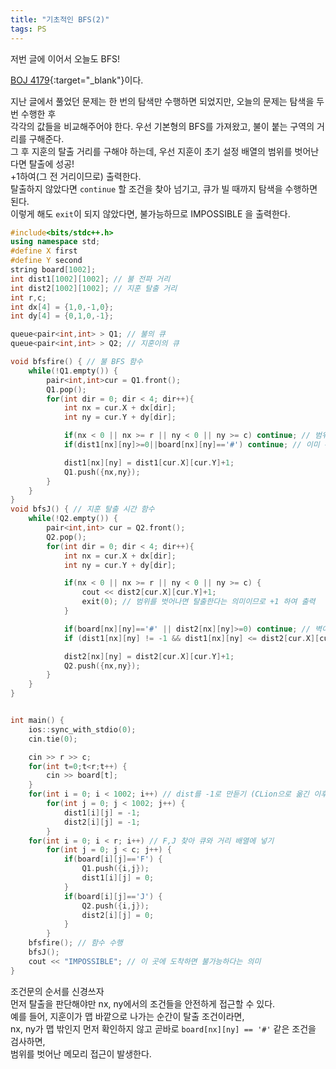 ```yaml
---
title: "기초적인 BFS(2)"
tags: PS
---
```


저번 글에 이어서 오늘도 BFS!  

[BOJ 4179](https://www.acmicpc.net/problem/4179){:target="_blank"}이다.
  
지난 글에서 풀었던 문제는 한 번의 탐색만 수행하면 되었지만, 오늘의 문제는 탐색을 두 번 수행한 후  
각각의 값들을 비교해주어야 한다. 우선 기본형의 BFS를 가져왔고, 불이 붙는 구역의 거리를 구해준다.  
그 후 지훈의 탈출 거리를 구해야 하는데, 우선 지훈이 초기 설정 배열의 범위를 벗어난다면 탈출에 성공!  
+1하여(그 전 거리이므로) 출력한다.  
탈출하지 않았다면 `continue` 할 조건을 찾아 넘기고, 큐가 빌 때까지 탐색을 수행하면 된다.  
이렇게 해도 `exit`이 되지 않았다면, 불가능하므로 IMPOSSIBLE 을 출력한다.  

<!--more-->

```cpp
#include<bits/stdc++.h>
using namespace std;
#define X first
#define Y second
string board[1002];
int dist1[1002][1002]; // 불 전파 거리
int dist2[1002][1002]; // 지훈 탈출 거리
int r,c;
int dx[4] = {1,0,-1,0};
int dy[4] = {0,1,0,-1};

queue<pair<int,int> > Q1; // 불의 큐
queue<pair<int,int> > Q2; // 지훈이의 큐

void bfsfire() { // 불 BFS 함수
    while(!Q1.empty()) {
        pair<int,int>cur = Q1.front();
        Q1.pop();
        for(int dir = 0; dir < 4; dir++){
            int nx = cur.X + dx[dir];
            int ny = cur.Y + dy[dir];

            if(nx < 0 || nx >= r || ny < 0 || ny >= c) continue; // 범위 벗어나면 넘기기
            if(dist1[nx][ny]>=0||board[nx][ny]=='#') continue; // 이미 수행했거나 벽이라면 넘기기

            dist1[nx][ny] = dist1[cur.X][cur.Y]+1;
            Q1.push({nx,ny});
        }
    }
}
void bfsJ() { // 지훈 탈출 시간 함수
    while(!Q2.empty()) {
        pair<int,int> cur = Q2.front();
        Q2.pop();
        for(int dir = 0; dir < 4; dir++){
            int nx = cur.X + dx[dir];
            int ny = cur.Y + dy[dir];

            if(nx < 0 || nx >= r || ny < 0 || ny >= c) {
                cout << dist2[cur.X][cur.Y]+1;
                exit(0); // 범위를 벗어나면 탈출한다는 의미이므로 +1 하여 출력
            }

            if(board[nx][ny]=='#' || dist2[nx][ny]>=0) continue; // 벽이거나 이미 수행했다면 넘기기
            if (dist1[nx][ny] != -1 && dist1[nx][ny] <= dist2[cur.X][cur.Y]+1) continue; // 불의 범위이고 불이 지훈의 탈출 거리보다 같거나 작으면 지훈이 불에 타므로(?) 넘기기

            dist2[nx][ny] = dist2[cur.X][cur.Y]+1;
            Q2.push({nx,ny});
        }
    }
}


int main() {
    ios::sync_with_stdio(0);
    cin.tie(0);

    cin >> r >> c;
    for(int t=0;t<r;t++) {
        cin >> board[t];
    }
    for(int i = 0; i < 1002; i++) // dist를 -1로 만듣기 (CLion으로 옮긴 이후에는 fill 사용 가능)
        for(int j = 0; j < 1002; j++) {
            dist1[i][j] = -1;
            dist2[i][j] = -1;
        }
    for(int i = 0; i < r; i++) // F,J 찾아 큐와 거리 배열에 넣기
        for(int j = 0; j < c; j++) {
            if(board[i][j]=='F') {
                Q1.push({i,j});
                dist1[i][j] = 0;
            }
            if(board[i][j]=='J') {
                Q2.push({i,j});
                dist2[i][j] = 0;
            }
        }
    bfsfire(); // 함수 수행
    bfsJ();
    cout << "IMPOSSIBLE"; // 이 곳에 도착하면 불가능하다는 의미
}
```
조건문의 순서를 신경쓰자  
먼저 탈출을 판단해야만 nx, ny에서의 조건들을 안전하게 접근할 수 있다.  
예를 들어, 지훈이가 맵 바깥으로 나가는 순간이 탈출 조건이라면,  
nx, ny가 맵 밖인지 먼저 확인하지 않고 곧바로 `board[nx][ny] == '#'` 같은 조건을 검사하면,  
범위를 벗어난 메모리 접근이 발생한다.  